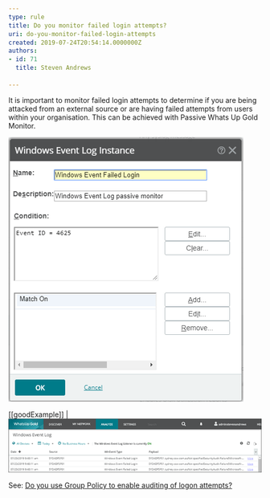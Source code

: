 ```yaml
---
type: rule
title: Do you monitor failed login attempts?
uri: do-you-monitor-failed-login-attempts
created: 2019-07-24T20:54:14.0000000Z
authors:
- id: 71
  title: Steven Andrews

---
```


It is important to monitor failed login attempts to determine if you are being attacked from an external source or are having failed attempts from users within your organisation. This can be achieved with Passive Whats Up Gold Monitor.
 
![ This Passive Monitor can then be applied to your Servers](failed-login-whatsup-gold-1.png)

[[goodExample]]
| ![This Passive Monitor will then record failed login attemptsIt is important to also ensure that you have "Audit logon events" Group Policy applied to servers for source information on the login. ](failed-login-whatsup-gold-2.png)

See:     [Do you use Group Policy to enable auditing of logon attempts?](/_layouts/15/FIXUPREDIRECT.ASPX?WebId=3dfc0e07-e23a-4cbb-aac2-e778b71166a2&TermSetId=07da3ddf-0924-4cd2-a6d4-a4809ae20160&TermId=aa9c011d-81de-4d79-82af-a80215ccb131)
